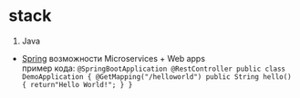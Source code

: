 # stack
1. Java
  - [Spring](https://spring.io/) возможности Microservices + Web apps  
    пример кода:
`
    @SpringBootApplication
    @RestController
    public class DemoApplication {
        @GetMapping("/helloworld")
        public String hello() {
            return"Hello World!";
        }
    }
`
